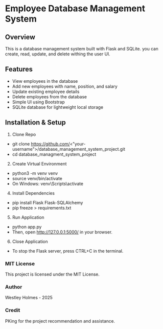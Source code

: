 # Employee Database Management System
## Overview
This is a database management system built with Flask and SQLite. you can create, read, update, and delete withing the user UI.

## Features
- View employees in the database
- Add new employees with name, position, and salary
- Update existing employee details
- Delete employees from the database
- Simple UI using Bootstrap
- SQLite database for lightweight local storage
## Installation & Setup
1. Clone Repo

- git clone https://github.com/<"your-username">/database_management_system_project.git
- cd database_managment_system_project

2. Create Virtual Environment
- python3 -m venv venv
- source venv/bin/activate
- On Windows: venv\Scripts\activate

4. Install Dependencies
- pip install Flask Flask-SQLAlchemy
- pip freeze > requirements.txt

5. Run Application
- python app.py
- Then, open http://127.0.0.1:5000/ in your browser.

6. Close Application
- To stop the Flask server, press CTRL+C in the terminal.

### MIT License
This project is licensed under the MIT License.

### Author
Westley Holmes - 2025
### Credit
PKing for the project recommendation and assistance.
